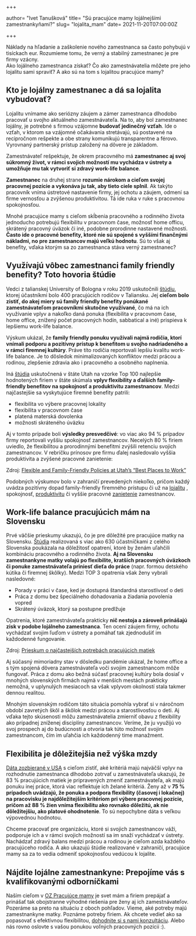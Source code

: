 +++

author= "Ivet Tanušková"
title= "Sú pracujúce mamy lojálnejšími zamestnankyňami?"
slug= "lojalita_mam"
date= 2021-11-20T07:00:00Z

+++

Náklady na hľadanie a zaškolenie nového zamestnanca sa často pohybujú v tisíckach eur. Rozumieme tomu, že verný a stabilný zamestnanec je pre firmy vzácny.  
Ako lojálneho zamestnanca získať? Čo ako zamestnávatelia môžete pre jeho lojalitu sami spraviť? A ako sú na tom s lojalitou pracujúce mamy?

<!--more-->


## Kto je lojálny zamestnanec a dá sa lojalita vybudovať?

Lojalitu vnímame ako seriózny záujem a zámer zamestnanca dlhodobo pracovať u svojho aktuálneho zamestnávateľa. Na to, aby bol zamestnanec lojálny, je 
potrebné s firmou vzájomne **budovať jedinečný vzťah**. Ide o vzťah, v ktorom sa vzájomné očakávania stretávajú, sú postavené na recipročnom rešpekte a obe 
strany komunikujú transparentne a férovo. Vyrovnaný partnerský prístup založený na dôvere je základom. 

Zamestnávateľ rešpektuje, že okrem pracovného má **zamestnanec aj svoj súkromný život, v rámci 
svojich možností mu vychádza v ústrety a umožňuje mu tak vytvoriť si zdravý work-life balance**. 

**Zamestnanec** na druhej strane **rozumie nárokom a cieľom svojej pracovnej pozície a vykonáva ju tak, aby tieto ciele splnil**. Ak takýto pracovník
vníma ústretové nastavenie firmy, jej ochotu a záujem, odmení sa firme vernosťou a zvýšenou produktivitou. Tá ide ruka v ruke s pracovnou spokojnosťou. 

Mnohé pracujúce mamy s cieľom skĺbenia pracovného a rodinného života jednoducho potrebujú flexibilitu v pracovnom čase, možnosť home officu, skrátený 
pracovný úväzok či iné, podobne prorodinne nastavené možnosti. **Často ide o pracovné benefity, ktoré nie sú spojené s vyššími finančnými nákladmi, no 
pre zamestnancov majú veľkú hodnotu**. Sú to však aj benefity, vďaka ktorým sa zo zamestnanca stáva verný zamestnanec? 


## Využívajú vôbec zamestnanci family friendly benefity? Toto hovoria štúdie

Vedci z talianskej University of Bologna v roku 2019 uskutočnili [štúdiu](https://hbr.org/2019/08/better-work-life-balance-starts-with-managers), ktorej 
účastníkmi bolo 400 pracujúcich rodičov v Taliansku. 
Jej **cieľom bolo zistiť, do akej miery sú family friendly benefity ponúkané zamestnávateľom pracovníkmi skutočne využívané**, čo má na ich využívanie 
vplyv a nakoľko daná ponuka (flexibilita v pracovnom čase, home office, znížený počet pracovných hodín, sabbatical a iné) prispieva k lepšiemu work-life balance.  

Výskum ukázal, že **family friendly ponuku využívali najmä rodičia, ktorí vnímali podporu a pozitívny prístup k benefitom u svojho nadriadeného a v rámci 
firemnej kultúry**. Práve títo rodičia reportovali lepšiu kvalitu work-life balance. Je to dôsledok minimalizovaných konfliktov medzi 
prácou a rodinou, zlepšenie zdravia ako i pracovného a osobného naplnenia. 

Iná [štúdia](https://www.usu.edu/uwlp/files/briefs/27-flexible-family-friendly-policies-utah-best-places-to-work.pdf) uskutočnená v štáte Utah na vzorke Top 100 najlepšie hodnotených firiem v štáte skúmala **vplyv flexibility a ďalších family-friendly 
benefitov na spokojnosť a produktivitu zamestnancov**. Medzi najčastejšie sa vyskytujúce firemné benefity patrili:
- flexibilita vo výbere pracovnej lokality
- flexibilita v pracovnom čase 
- platená materská dovolenka
- možnosti skráteného úväzku

Aj v tomto prípade boli **výsledky presvedčivé**: vo viac ako 94 % prípadov firmy reportovali vyššiu spokojnosť zamestnancov. Necelých 80 % firiem uviedlo, že 
flexibilitou a prorodinnými benefitmi zvýšili retenciu svojich zamestnancov. V rebríčku prínosov pre firmu ďalej nasledovalo vyššia produktivita a zvýšené 
pracovné zanietenie:

Zdroj: [Flexible and Family-Friendly Policies at Utah’s “Best Places to Work”](https://www.usu.edu/uwlp/files/briefs/27-flexible-family-friendly-policies-utah-best-places-to-work.pdf)

Podobných výskumov bolo v zahraničí prevedených niekoľko, pričom každý uvádza pozitívny dopad family-friendly firemného prístupu či už na 
[lojalitu](https://parentsandcarersatwork.com/parental-leave-on-the-rise-in-family-friendly-companies-but-inequality-at-home-remains-finds-new-us-study/)
, spokojnosť, [produktivitu](https://www.cairn.info/revue-management-2014-4-page-214.htm?contenu=article) či vyššie pracovné [zanietenie](https://journals.plos.org/plosone/article?id=10.1371/journal.pone.0245078) zamestnancov. 




## Work-life balance pracujúcich mám na Slovensku

Prvé väčšie prieskumy ukazujú, čo je pre dôležité pre pracujúce matky na Slovensku. [Štúdia](https://www.pracujucemamy.sk/blog/3-najcastejsie-potreby-matiek/) realizovaná s viac ako 630 účastníčkami z celého Slovenska 
poukázala na dôležitosť opatrení, ktoré by ženám uľahčili kombináciu pracovného a rodinného života. **Aj na Slovensku zamestnankyne matky volajú po
flexibilite, kratších pracovných úväzkoch či ponuke zamestnávateľa priniesť dieťa do práce** (napr. formou detského kútika či firemnej škôlky). Medzi TOP 3 
opatrenia však ženy vybrali nasledovné: 

- Porady v práci v čase, ked je dostupná štandardná starostlivosť o deti
- Práca z domu bez špeciálneho dohadovania a žiadania povolenia vopred
- Skrátený úväzok, ktorý sa postupne predlžuje

Opatrenia, ktoré zamestnávateľa prakticky **nič nestoja a zároveň prinášajú zisk v podobe  lojálneho zamestnanca**. Ten ocení záujem firmy, ochotu vychádzať svojim ľuďom v ústrety a pomáhať tak zjednodušiť im každodenné fungovanie. 

Zdroj: [Prieskum o najčastejších potrebách pracujúcich matiek](https://www.pracujucemamy.sk/blog/3-najcastejsie-potreby-matiek/)


Aj súčasný mimoriadny stav v dôsledku pandémie ukázal, že home office a s tým spojená dôvera zamestnávateľa voči svojim zamestnancom môže fungovať. Práca z domu ako bežná súčasť pracovnej kultúry bola dosiaľ v mnohých slovenských firmách najmä v menších mestách prakticky nemožná, v uplynulých mesiacoch sa však vplyvom okolností stala takmer dennou realitou. 

Mnohým slovenským rodičom táto situácia pomohla vybrať si v náročnom období zavretých škôl a škôlok medzi prácou a starostlivosťou o deti. Aj vďaka tejto skúsenosti môžu zamestnávatelia zmierniť obavu z flexibility ako prípadnej zníženej disciplíny zamestnancov. Veríme, že ju využijú vo svoj prospech aj do budúcnosti a otvoria tak túto možnosť svojim zamestnancom, čím im uľahčia ich každodenný time manažment. 

## Flexibilita je dôležitejšia než výška mzdy

[Dáta zozbierané v USA](https://cdn2.hubspot.net/hubfs/5134751/Building%20a%20Better%20Workplace_2018_v06-BrandUpdate%20.pdf) s cieľom zistiť, aké kritériá majú najväčší vplyv na rozhodnutie zamestnanca dlhodobo zotrvať u zamestnávateľa ukazujú, že 83 % 
pracujúcich matiek je pripravených zmeniť zamestnávateľa, ak majú ponuku inej práce, ktorá viac reflektuje ich želané kritériá. Ženy až v **75 % prípadoch 
uvádzajú, že ponuka a podpora flexibility (časovej i lokačnej) na pracovisku je najdôležitejším kritériom pri výbere pracovnej pozície, pričom až 88 % žien 
vníma flexibilitu ako rovnako dôležitú, ak nie dôležitejšiu, ako platové ohodnotenie**. To sú nepochybne dáta s veľkou výpovednou hodnotou. 

Chceme pracovať pre organizáciu, ktoré si svojich zamestnancov váži, podporuje ich a v rámci svojich možností sa im snaží vychádzať v ústrety. Nachádzať 
zdravý balans medzi prácou a rodinou je cieľom azda každého pracujúceho rodiča. A ako ukazujú štúdie realizované v zahraničí, pracujúce mamy sa za to
vedia odmeniť spokojnosťou vedúcou k lojalite.

## Nájdite lojálne zamestnankyne: Prepojíme vás s kvalifikovanými odborníčkami 

Naším cieľom v [OZ Pracujúce mamy](https://www.pracujucemamy.sk/) je svet mám a firiem prepájať a prinášať tak obojstranne výhodné riešenia pre ženy aj ich zamestnávateľov. Pozeráme 
sa preto na situáciu z oboch pohľadov. Vieme, aké potreby majú zamestnankyne matky. Poznáme potreby firiem. Ak chcete vedieť ako sa popasovať s efektívnou
flexibilitou, [dohodnite si s nami konzultáciu](https://www.pracujucemamy.sk/companies/). Alebo nás rovno oslovte s  vašou ponukou voľných pracovných pozícií :).  



